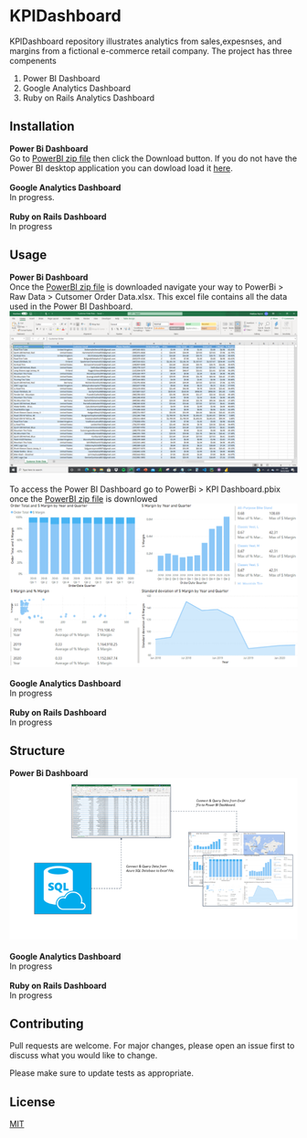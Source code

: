 # KPIDashboard
KPIDashboard repository illustrates analytics from sales,expesnses, and margins from a fictional e-commerce retail company. The project has three compenents
1. Power BI Dashboard 
2. Google Analytics Dashboard
3. Ruby on Rails Analytics Dashboard

## Installation
**Power Bi Dashboard**
<br />
Go to [PowerBI zip file](https://github.com/matthewmyrick/KPIDashboard/blob/main/PowerBi/PowerBi.zip) then click the Download button.
If you do not have the Power BI desktop application you can dowload load it [here](https://powerbi.microsoft.com/en-us/downloads/). <br />
<br />
**Google Analytics Dashboard**
<br />
In progress.<br />
<br />
**Ruby on Rails Dashboard**
<br />
In progress

## Usage
**Power Bi Dashboard**
<br />
Once the [PowerBI zip file](https://github.com/matthewmyrick/KPIDashboard/blob/main/PowerBi/PowerBi.zip) is downloaded navigate your way to PowerBi > Raw Data > Cutsomer Order Data.xlsx. This excel file contains all the data used in the Power BI Dashboard.
![PowerBIRawData](https://github.com/matthewmyrick/KPIDashboard/blob/main/PowerBi/images/Raw%20Data.PNG)<br />
<br />
To access the Power BI Dashboard go to PowerBi > KPI Dashboard.pbix once the [PowerBI zip file](https://github.com/matthewmyrick/KPIDashboard/blob/main/PowerBi/PowerBi.zip) is downlowed<br />
![PowerBIDashboard](https://github.com/matthewmyrick/KPIDashboard/blob/main/PowerBi/images/Power%20Bi%20Profit%20Dashboard.PNG)
<br />
<br />
**Google Analytics Dashboard**
<br />
In progress
<br />
<br />
**Ruby on Rails Dashboard**
<br />
In progress

## Structure
**Power Bi Dashboard**
![PowerBIProcessMap](https://github.com/matthewmyrick/KPIDashboard/blob/main/PowerBi/images/Power%20BI%20Process%20Map.png)<br />
<br />
**Google Analytics Dashboard**
<br />
In progress
<br />
<br />
**Ruby on Rails Dashboard**
<br />
In progress

## Contributing
Pull requests are welcome. For major changes, please open an issue first to discuss what you would like to change.

Please make sure to update tests as appropriate.

## License
[MIT](https://choosealicense.com/licenses/mit/)
